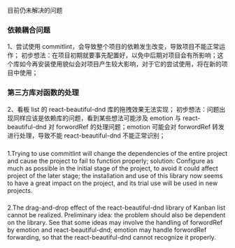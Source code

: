 目前仍未解决的问题

### 依赖耦合问题

1、尝试使用 commitlint，会导致整个项目的依赖发生改变，导致项目不能正常运作；
初步想法：在项目初期就要事先配置好，以免中后期对项目会有所影响；这个库如今再安装使用貌似会对项目产生较大影响，对于它的尝试使用，将在新的项目中使用；

### 第三方库对函数的处理

2、看板 list 的 react-beautiful-dnd 库的拖拽效果无法实现；
初步想法：问题出现同样应该是依赖库的问题，看到某些想法可能涉及 emotion 与 react-beautiful-dnd 对 forwordRef 的处理问题；emotion 可能会对 forwordRef 转发进行处理，导致不能 react-beautiful-dnd 不能正常识别；

###

1.Trying to use commitlint will change the dependencies of the entire project and cause the project to fail to function properly;
solution: Configure as much as possible in the initial stage of the project, to avoid it could affect project of the
later stage; the installation and use of this library now seems to have a great impact on the project, and its trial use will be used in new projects.

###

2.The drag-and-drop effect of the react-beautiful-dnd library of Kanban list cannot be realized.
Preliminary idea: the problem should also be dependent on the library. See that some ideas may involve the handling of forwordRef by emotion and react-beautiful-dnd; emotion may handle forwordRef forwarding, so that the react-beautiful-dnd cannot recognize it properly.
